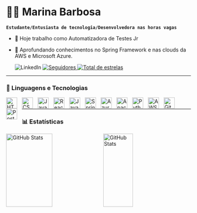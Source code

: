 

# 👩‍💻 Marina Barbosa
**`Estudante/Entusiasta de tecnologia/Desenvolvedora nas horas vagas`**


- 🔭 Hoje trabalho como Automatizadora de Testes Jr
- 🌱 Aprofundando conhecimentos no Spring Framework e nas clouds da AWS e Microsoft Azure.
  
    <p align="left>
       <a href="https://www.linkedin.com/in/marina-barbosa-35388718b/">
        <img 
            alt="LinkedIn" 
            title="LinkedIn" 
            src="https://custom-icon-badges.demolab.com/badge/-conecte--se-2B2670?style=for-the-badge&logo=linkedIn-icon-image"/>
        </a>
    <a href="https://github.com/MarinaSpanenberg?tab=followers">
        <img 
            alt="Seguidores" 
            title="Me siga no GitHub" 
            src="https://custom-icon-badges.demolab.com/github/followers/MarinaSpanenberg?color=129895&labelColor=2AB6B3&style=for-the-badge&logo=github&label=Seguidores&logoColor=white"
        />
    </a>
     <a href="https://github.com/MarinaSpanenberg?tab=repositories&sort=stargazers">
        <img 
            alt="Total de estrelas" 
            title="Total de estrelas GitHub" 
            src="https://custom-icon-badges.demolab.com/github/stars/MarinaSpanenberg?color=138C4D&style=for-the-badge&labelColor=00D364&logo=star&label=estrelas"
        />
    </a>
    </p>
    
---
  
### 🤖 Linguagens e Tecnologias   

<img 
    align="left" 
    alt="HTML"
    title="HTML" 
    width="30px" 
    style="padding-right: 10px;" 
    src="https://cdn.jsdelivr.net/gh/devicons/devicon@latest/icons/html5/html5-original.svg" 
/>
<img 
    align="left" 
    alt="CSS" 
    title="CSS"
    width="30px" 
    style="padding-right: 10px;" 
    src="https://cdn.jsdelivr.net/gh/devicons/devicon@latest/icons/css3/css3-original.svg" 
/>
<img 
    align="left" 
    alt="JavaScript" 
    title="JavaScript"
    width="30px" 
    style="padding-right: 10px;" 
    src="https://cdn.jsdelivr.net/gh/devicons/devicon@latest/icons/javascript/javascript-original.svg" 
/>
<img 
    align="left" 
    alt="React"
    title="React" 
    width="30px" 
    style="padding-right: 10px;" 
    src="https://cdn.jsdelivr.net/gh/devicons/devicon@latest/icons/react/react-original.svg" 
/>
<img 
    align="left" 
    alt="Java"
    title="Java" 
    width="30px" 
    style="padding-right: 10px;" 
    src="https://cdn.jsdelivr.net/gh/devicons/devicon@latest/icons/java/java-original.svg" 
/>
<img 
    align="left" 
    alt="Spring" 
    title="Spring"
    width="30px" 
    style="padding-right: 10px;" 
    src="https://cdn.jsdelivr.net/gh/devicons/devicon@latest/icons/spring/spring-original.svg" 
/>
<img 
    align="left" 
    alt="Azure"
    title="Azure" 
    width="30px" 
    style="padding-right: 10px;" 
    src="https://cdn.jsdelivr.net/gh/devicons/devicon@latest/icons/azure/azure-original.svg" 
/>
<img 
    align="left" 
    alt="Apache-Spark" 
    title="Apache-Spark"
    width="30px" 
    style="padding-right: 10px;" 
    src="https://cdn.jsdelivr.net/gh/devicons/devicon@latest/icons/apachespark/apachespark-original.svg" 
/>
<img 
    align="left" 
    alt="Python" 
    title="Python"
    width="30px" 
    style="padding-right: 10px;" 
    src="https://cdn.jsdelivr.net/gh/devicons/devicon@latest/icons/python/python-original.svg" 
/>
<img 
    align="left" 
    alt="AWS" 
    title="AWS"
    width="30px" 
    style="padding-right: 10px;" 
    src="https://cdn.jsdelivr.net/gh/devicons/devicon@latest/icons/amazonwebservices/amazonwebservices-original-wordmark.svg" 
/>
<img 
    align="left" 
    alt="Git" 
    title="Git"
    width="30px" 
    style="padding-right: 10px;" 
    src="https://cdn.jsdelivr.net/gh/devicons/devicon@latest/icons/git/git-original.svg" 
/>
<img 
    align="left" 
    alt="PostGreSQL" 
    title="PostGreSQL"
    width="30px" 
    style="padding-right: 10px;" 
    src="https://cdn.jsdelivr.net/gh/devicons/devicon@latest/icons/postgresql/postgresql-plain.svg" 
/>
<br/>

---

### 📊 Estatísticas

<p >
  <img 
    align="left" 
    alt="GitHub Stats" 
    width="50%"
    height="200" 
    style="padding-right: 10px;" 
    src="https://github-readme-stats.vercel.app/api?username=MarinaSpanenberg&&show_icons=true&count_private=true&hide_border=true&title_color=129895&icon_color=2B2670&text_color=FF3399&bg_color=0d1117" alt="Marina Barbosa"&include_all_commits=true&locale=pt-br" 
  />

<img 
      align="left" 
      alt="GitHub Stats" 
       width="40%"
      height="200" 
      src="https://github-readme-stats.vercel.app/api/top-langs/?username=marinaspanenberg&layout=compact&hide_border=true&title_color=129895&text_color=FF3399&bg_color=0d1117&langs_count=9&custom_title=Tecnologias" 
  />

</p>

